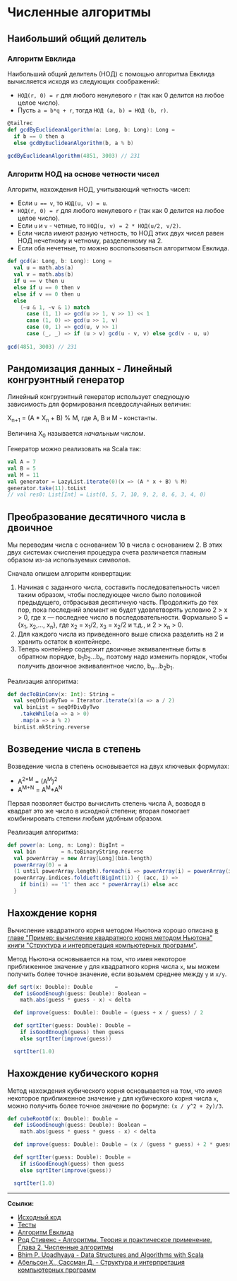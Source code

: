 # Численные алгоритмы


## Наибольший общий делитель

### Алгоритм Евклида

Наибольший общий делитель (НОД) с помощью алгоритма Евклида вычисляется исходя из следующих соображений:
- `НОД(r, 0) = r` для любого ненулевого `r` (так как 0 делится на любое целое число).
- Пусть `a = b*q + r`, тогда `НОД (a, b) = НОД (b, r)`.


```scala
@tailrec
def gcdByEuclideanAlgorithm(a: Long, b: Long): Long =
  if b == 0 then a
  else gcdByEuclideanAlgorithm(b, a % b)
  
gcdByEuclideanAlgorithm(4851, 3003) // 231  
```

### Алгоритм НОД на основе четности чисел

Алгоритм, нахождения НОД, учитывающий четность чисел:
- Если `u == v`, то `НОД(u, v) = u`.
- `НОД(r, 0) = r` для любого ненулевого `r` (так как 0 делится на любое целое число).
- Если `u` и `v` - четные, то `НОД(u, v) = 2 * НОД(u/2, v/2)`.
- Если числа имеют разную четность, то НОД этих двух чисел равен НОД нечетному и четному, разделенному на 2.
- Если оба нечетные, то можно воспользоваться алгоритмом Евклида.

```scala
def gcd(a: Long, b: Long): Long =
  val u = math.abs(a)
  val v = math.abs(b)
  if u == v then u
  else if u == 0 then v
  else if v == 0 then u
  else
    (~u & 1, ~v & 1) match
      case (1, 1) => gcd(u >> 1, v >> 1) << 1
      case (1, 0) => gcd(u >> 1, v)
      case (0, 1) => gcd(u, v >> 1)
      case (_, _) => if (u > v) gcd(u - v, v) else gcd(v - u, u)
  
gcd(4851, 3003) // 231  
```


## Рандомизация данных - Линейный конгруэнтный генератор

Линейный конгруэнтный генератор использует следующую зависимость для формирования псевдослучайных величин:

X<sub>n+1</sub> = (A * X<sub>n</sub> + B) % M, где A, B и M - константы.

Величина X<sub>0</sub> называется _начальным_ числом.

Генератор можно реализовать на Scala так:

```scala
val A = 7
val B = 5
val M = 11
val generator = LazyList.iterate(0)(x => (A * x + B) % M)
generator.take(11).toList
// val res0: List[Int] = List(0, 5, 7, 10, 9, 2, 8, 6, 3, 4, 0)
```


## Преобразование десятичного числа в двоичное

Мы переводим числа с основанием 10 в числа с основанием 2.
В этих двух системах счисления процедура счета различается главным образом из-за используемых символов.

Сначала опишем алгоритм конвертации:

1. Начиная с заданного числа, составить последовательность чисел таким образом, чтобы последующее число было половиной предыдущего,
   отбрасывая десятичную часть. Продолжить до тех пор, пока последний элемент не будет удовлетворять условию 2 > x > 0,
   где x — последнее число в последовательности.
   Формально S = {x<sub>1</sub>, x<sub>2</sub>,..., x<sub>n</sub>},
   где x<sub>2</sub> = x<sub>1</sub>/2, x<sub>3</sub> = x<sub>2</sub>/2 и т.д., и 2 > x<sub>n</sub> > 0.
2. Для каждого числа из приведенного выше списка разделить на 2 и хранить остаток в контейнере.
3. Теперь контейнер содержит двоичные эквивалентные биты в обратном порядке, b<sub>1</sub>b<sub>2</sub>...b<sub>n</sub>,
   поэтому надо изменить порядок, чтобы получить двоичное эквивалентное число, b<sub>n</sub>...b<sub>2</sub>b<sub>1</sub>.

Реализация алгоритма:

```scala
def decToBinConv(x: Int): String =
  val seqOfDivByTwo = Iterator.iterate(x)(a => a / 2)
  val binList = seqOfDivByTwo
    .takeWhile(a => a > 0)
    .map(a => a % 2)
  binList.mkString.reverse
```


## Возведение числа в степень

Возведение числа в степень основывается на двух ключевых формулах:
- A<sup>2*M</sup> = (A<sup>M</sup>)<sup>2</sup>
- A<sup>M+N</sup> = A<sup>M</sup>*A<sup>N</sup>

Первая позволяет быстро вычислить степень числа А, возводя в квадрат это же число в исходной степени;
вторая помогает комбинировать степени любым удобным образом.

Реализация алгоритма:

```scala
def power(a: Long, n: Long): BigInt =
  val bin        = n.toBinaryString.reverse
  val powerArray = new Array[Long](bin.length)
  powerArray(0) = a
  (1 until powerArray.length).foreach(i => powerArray(i) = powerArray(i - 1) * powerArray(i - 1))
  powerArray.indices.foldLeft(BigInt(1)) { (acc, i) =>
    if bin(i) == '1' then acc * powerArray(i) else acc
  }
```

## Нахождение корня

Вычисление квадратного корня методом Ньютона хорошо описана [в главе "Пример: вычисление квадратного корня методом Ньютона" 
книги "Структура и интерпретация компьютерных программ"][sicp].

Метод Ньютона основывается на том, что имея некоторое приближенное значение `y` для квадратного корня числа `x`,
мы можем получить более точное значение, если возьмем среднее между `y` и `x/y`.

```scala
def sqrt(x: Double): Double       =
  def isGoodEnough(guess: Double): Boolean =
    math.abs(guess * guess - x) < delta

  def improve(guess: Double): Double = (guess + x / guess) / 2

  def sqrtIter(guess: Double): Double =
    if isGoodEnough(guess) then guess
    else sqrtIter(improve(guess))

  sqrtIter(1.0)
```

## Нахождение кубического корня

Метод нахождения кубического корня основывается на том, что имея некоторое приближенное значение `y` для кубического корня числа `x`, можно получить более точное значение по формуле:
`(x / y^2 + 2y)/3`.

```scala
def cubeRootOf(x: Double): Double =
  def isGoodEnough(guess: Double): Boolean =
    math.abs(guess * guess * guess - x) < delta

  def improve(guess: Double): Double = (x / (guess * guess) + 2 * guess) / 3

  def sqrtIter(guess: Double): Double =
    if isGoodEnough(guess) then guess
    else sqrtIter(improve(guess))

  sqrtIter(1.0)
```


---

**Ссылки:**
- [Исходный код](https://gitflic.ru/project/artemkorsakov/scalabook/blob?file=examples%2Fsrc%2Fmain%2Fscala%2Falgorithms%2Ffundamental%2FNumerical.scala&plain=1)
- [Тесты](https://gitflic.ru/project/artemkorsakov/scalabook/blob?file=examples%2Fsrc%2Ftest%2Fscala%2Falgorithms%2Ffundamental%2FNumericalSuite.scala)
- [Алгоритм Евклида](https://ru.wikipedia.org/wiki/%D0%90%D0%BB%D0%B3%D0%BE%D1%80%D0%B8%D1%82%D0%BC_%D0%95%D0%B2%D0%BA%D0%BB%D0%B8%D0%B4%D0%B0)
- [Род Стивенс - Алгоритмы. Теория и практическое применение. Глава 2. Численные алгоритмы](https://eksmo.ru/book/algoritmy-teoriya-i-prakticheskoe-primenenie-2-e-izdanie-ITD1210854)
- [Bhim P. Upadhyaya - Data Structures and Algorithms with Scala](https://link.springer.com/book/10.1007/978-3-030-12561-5)
- [Абельсон Х., Сассман Д. - Структура и интерпретация компьютерных программ][sicp]

[sicp]: https://web.mit.edu/6.001/6.037/sicp.pdf

